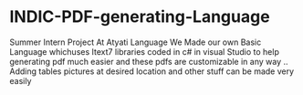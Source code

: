 # INDIC-PDF-generating-Language
Summer Intern Project At Atyati Language
We Made our own Basic Language whichuses Itext7 libraries coded in c# in visual Studio to help 
generating pdf much easier and these pdfs are customizable in any way ..
Adding tables pictures at desired location and other stuff can be made very easily
